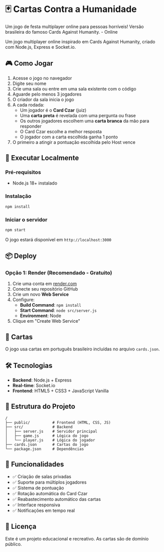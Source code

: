 # 🃏 Cartas Contra a Humanidade

Um jogo de festa multiplayer online para pessoas horríveis! Versão brasileira do famoso Cards Against Humanity. - Online

Um jogo multiplayer online inspirado em Cards Against Humanity, criado com Node.js, Express e Socket.io.

## 🎮 Como Jogar

1. Acesse o jogo no navegador
2. Digite seu nome
3. Crie uma sala ou entre em uma sala existente com o código
4. Aguarde pelo menos 3 jogadores
5. O criador da sala inicia o jogo
6. A cada rodada:
   - Um jogador é o **Card Czar** (juiz)
   - Uma **carta preta** é revelada com uma pergunta ou frase
   - Os outros jogadores escolhem uma **carta branca** da mão para responder
   - O Card Czar escolhe a melhor resposta
   - O jogador com a carta escolhida ganha 1 ponto
7. O primeiro a atingir a pontuação escolhida pelo Host vence

## 🚀 Executar Localmente

### Pré-requisitos
- Node.js 18+ instalado

### Instalação

```bash
npm install
```

### Iniciar o servidor

```bash
npm start
```

O jogo estará disponível em `http://localhost:3000`

## 📦 Deploy

### Opção 1: Render (Recomendado - Gratuito)

1. Crie uma conta em [render.com](https://render.com)
2. Conecte seu repositório GitHub
3. Crie um novo **Web Service**
4. Configure:
   - **Build Command**: `npm install`
   - **Start Command**: `node src/server.js`
   - **Environment**: Node
5. Clique em "Create Web Service"

## 🎴 Cartas

O jogo usa cartas em português brasileiro incluídas no arquivo `cards.json`.

## 🛠️ Tecnologias

- **Backend**: Node.js + Express
- **Real-time**: Socket.io
- **Frontend**: HTML5 + CSS3 + JavaScript Vanilla

## 📝 Estrutura do Projeto

```
/
├── public/          # Frontend (HTML, CSS, JS)
├── src/             # Backend
│   ├── server.js    # Servidor principal
│   ├── game.js      # Lógica do jogo
│   └── player.js    # Lógica do jogador
├── cards.json       # Cartas do jogo
└── package.json     # Dependências
```

## 🎯 Funcionalidades

- ✅ Criação de salas privadas
- ✅ Suporte para múltiplos jogadores
- ✅ Sistema de pontuação
- ✅ Rotação automática do Card Czar
- ✅ Reabastecimento automático das cartas
- ✅ Interface responsiva
- ✅ Notificações em tempo real

## 📄 Licença

Este é um projeto educacional e recreativo. As cartas são de domínio público.
